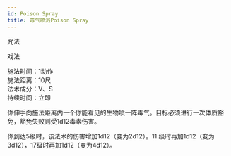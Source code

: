 ```yaml
---
id: Poison Spray
title: 毒气喷溅Poison Spray
---
```


咒法

戏法

施法时间：1动作  
施法距离：10尺  
法术成分：V、S  
持续时间：立即  





你伸手向施法距离内一个你能看见的生物喷一阵毒气。目标必须进行一次体质豁免，豁免失败则受1d12毒素伤害。


你到达5级时，该法术的伤害增加1d12（变为2d12）。11
级时再加1d12（变为3d12），17级时再加1d12（变为4d12）。
